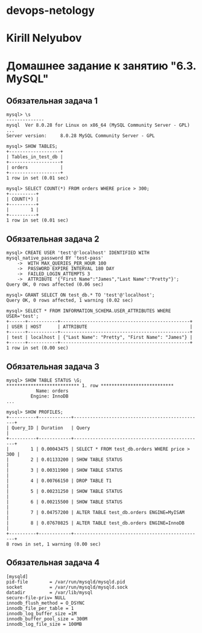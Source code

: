 # devops-netology
# Kirill Nelyubov

# Домашнее задание к занятию "6.3. MySQL"

## Обязательная задача 1
    mysql> \s
    --------------
    mysql  Ver 8.0.28 for Linux on x86_64 (MySQL Community Server - GPL)
    ...
    Server version:		8.0.28 MySQL Community Server - GPL

    mysql> SHOW TABLES;
    +-------------------+
    | Tables_in_test_db |
    +-------------------+
    | orders            |
    +-------------------+
    1 row in set (0.01 sec)

    mysql> SELECT COUNT(*) FROM orders WHERE price > 300;
    +----------+
    | COUNT(*) |
    +----------+
    |        1 |
    +----------+
    1 row in set (0.01 sec)

## Обязательная задача 2
    mysql> CREATE USER 'test'@'localhost' IDENTIFIED WITH mysql_native_password BY 'test-pass'
        ->  WITH MAX_QUERIES_PER_HOUR 100
        ->  PASSWORD EXPIRE INTERVAL 180 DAY
        ->  FAILED_LOGIN_ATTEMPTS 3
        ->  ATTRIBUTE '{"First Name":"James","Last Name":"Pretty"}';
    Query OK, 0 rows affected (0.06 sec)

    mysql> GRANT SELECT ON test_db.* TO 'test'@'localhost';
    Query OK, 0 rows affected, 1 warning (0.02 sec)
    
    mysql> SELECT * FROM INFORMATION_SCHEMA.USER_ATTRIBUTES WHERE USER='test';
    +------+-----------+------------------------------------------------+
    | USER | HOST      | ATTRIBUTE                                      |
    +------+-----------+------------------------------------------------+
    | test | localhost | {"Last Name": "Pretty", "First Name": "James"} |
    +------+-----------+------------------------------------------------+
    1 row in set (0.00 sec)

## Обязательная задача 3
    mysql> SHOW TABLE STATUS \G;
    *************************** 1. row ***************************
               Name: orders
             Engine: InnoDB
    ...  

    mysql> SHOW PROFILES;
    +----------+------------+------------------------------------------------+
    | Query_ID | Duration   | Query                                          |
    +----------+------------+------------------------------------------------+
    |        1 | 0.00043475 | SELECT * FROM test_db.orders WHERE price > 300 |
    |        2 | 0.01133200 | SHOW TABLE STATUS                              |
    |        3 | 0.00311900 | SHOW TABLE STATUS                              |
    |        4 | 0.00766150 | DROP TABLE T1                                  |
    |        5 | 0.00231250 | SHOW TABLE STATUS                              |
    |        6 | 0.00215500 | SHOW TABLE STATUS                              |
    |        7 | 0.04757200 | ALTER TABLE test_db.orders ENGINE=MyISAM       |
    |        8 | 0.07670825 | ALTER TABLE test_db.orders ENGINE=InnoDB       |
    +----------+------------+------------------------------------------------+
    8 rows in set, 1 warning (0.00 sec)
    
## Обязательная задача 4
    [mysqld]
    pid-file        = /var/run/mysqld/mysqld.pid
    socket          = /var/run/mysqld/mysqld.sock
    datadir         = /var/lib/mysql
    secure-file-priv= NULL
    innodb_flush_method = O_DSYNC
    innodb_file_per_table = 1
    innodb_log_buffer_size =1M
    innodb_buffer_pool_size = 300M
    innodb_log_file_size = 100MB